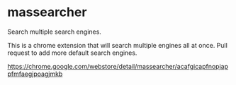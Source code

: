 # massearcher
Search multiple search engines.


This is a chrome extension that will search multiple engines all at once. Pull request to add more default search engines.


https://chrome.google.com/webstore/detail/massearcher/acafgicapfnopjappfmfaegjpoagjmkb
